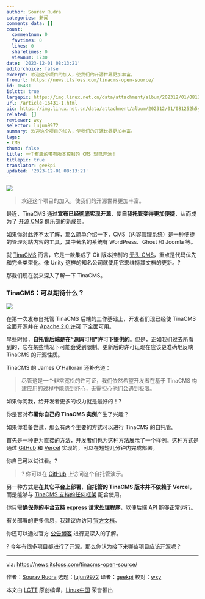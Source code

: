 ```yaml
---
author: Sourav Rudra
categories: 新闻
comments_data: []
count:
  commentnum: 0
  favtimes: 0
  likes: 0
  sharetimes: 0
  viewnum: 1730
date: '2023-12-01 08:13:21'
editorchoice: false
excerpt: 欢迎这个项目的加入，使我们的开源世界更加丰富。
fromurl: https://news.itsfoss.com/tinacms-open-source/
id: 16431
islctt: true
largepic: https://img.linux.net.cn/data/attachment/album/202312/01/081252h5yi8hhtkfffy7w8.jpg
url: /article-16431-1.html
pic: https://img.linux.net.cn/data/attachment/album/202312/01/081252h5yi8hhtkfffy7w8.jpg.thumb.jpg
related: []
reviewer: wxy
selector: lujun9972
summary: 欢迎这个项目的加入，使我们的开源世界更加丰富。
tags:
- CMS
thumb: false
title: 一个有趣的带有版本控制的 CMS 现已开源！
titlepic: true
translator: geekpi
updated: '2023-12-01 08:13:21'
---
```


![](https://img.linux.net.cn/data/attachment/album/202312/01/081252h5yi8hhtkfffy7w8.jpg)



> 
> 欢迎这个项目的加入，使我们的开源世界更加丰富。
> 
> 
> 


最近，TinaCMS 通过**宣布已经彻底实现开源**，使**自我托管变得更加便捷**，从而成为了 [开源 CMS](https://itsfoss.com/open-source-cms/) 俱乐部的新成员。


如果你对此还不太了解，那么简单介绍一下，CMS（内容管理系统）是一种便捷的管理网站内容的工具，其中著名的系统有 WordPress、Ghost 和 Joomla 等。


就 [TinaCMS](https://tina.io/) 而言，它是一款集成了 Git 版本控制的 [无头 CMS](https://en.wikipedia.org/wiki/Headless_content_management_system)，重点是代码优先和完全类型化。像 Unity 这样的知名公司就使用它来维持其文档的更新。?


那我们现在就来深入了解一下 TinaCMS。


### TinaCMS：可以期待什么？


![](https://img.linux.net.cn/data/attachment/album/202312/01/081322tuq559pbgdixqdup.png)


在第一次发布自托管 TinaCMS 后端的工作基础上，开发者们现已经使 TinaCMS 全面开源并在 [Apache 2.0 许可](https://www.apache.org/licenses/LICENSE-2.0) 下全面可用。


早些时候，**自托管后端是在“源码可用”许可下提供的**。但是，正如我们过去所看到的，它在某些情况下可能会受到限制。更新后的许可证现在应该更准确地反映 TinaCMS 的开源性质。


TinaCMS 的 James O'Halloran 还补充道：



> 
> 尽管这是一个非常宽松的许可证，我们依然希望开发者在基于 TinaCMS 构建应用的过程中能感到舒心，无需担心他们会遇到极限。
> 
> 
> 


如果你问我，给开发者更多的权力就是最好的！?


你是否对**布署你自己的 TinaCMS 实例**产生了兴趣？


如果你准备尝试，那么有两个主要的方式可以进行 TinaCMS 的自托管。


首先是一种更为直接的方法，开发者们也为这种方法展示了一个样例。这种方式是通过 [GitHub](https://github.com/) 和 [Vercel](https://vercel.com/) 实现的，可以在短短几分钟内完成部署。


你自己可以试试看。?



> 
> ? 你可以在 [GitHub](https://github.com/tinacms/tina-self-hosted-demo) 上访问这个自托管演示。
> 
> 
> 


另一种方式是**在其它平台上部署**，**自托管的 TinaCMS 版本并不依赖于 Vercel**，而是能够与 [TinaCMS 支持的任何框架](https://tina.io/docs/integration/frameworks/) 配合使用。


你只需**确保你的平台支持 express 请求处理程序**，以便后端 API 能够正常运行。


有关部署的更多信息，我建议你访问 [官方文档](https://tina.io/docs/self-hosted/overview/)。


你还可以通过官方 [公告博客](https://tina.io/blog/Tinacms-is-now-fully-open-source/) 进行更深入的了解。


? 今年有很多项目都进行了开源。那么你认为接下来哪些项目应该开源呢？




---


via: <https://news.itsfoss.com/tinacms-open-source/>


作者：[Sourav Rudra](https://news.itsfoss.com/author/sourav/) 选题：[lujun9972](https://github.com/lujun9972) 译者：[geekpi](https://github.com/geekpi) 校对：[wxy](https://github.com/wxy)


本文由 [LCTT](https://github.com/LCTT/TranslateProject) 原创编译，[Linux中国](https://linux.cn/) 荣誉推出